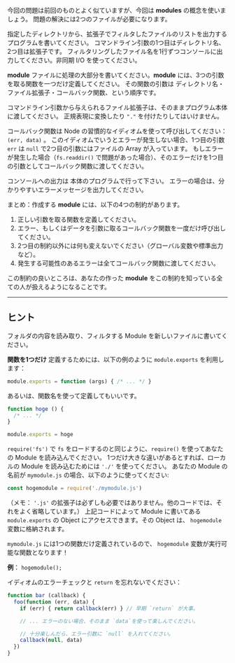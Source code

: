 今回の問題は前回のものとよく似ていますが、今回は **modules** の概念を使いましょう。
問題の解決には2つのファイルが必要になります。

指定したディレクトリから、拡張子でフィルタしたファイルのリストを出力するプログラムを書いてください。
コマンドライン引数の1つ目はディレクトリ名、2つ目は拡張子です。
フィルタリングしたファイル名を1行ずつコンソールに出力してください。非同期 I/O を使ってください。

**module** ファイルに処理の大部分を書いてください。**module** には、3つの引数を取る関数を一つだけ定義してください。
その関数の引数は ディレクトリ名・ファイル拡張子・コールバック関数、という順序です。

コマンドライン引数から与えられるファイル拡張子は、そのままプログラム本体に渡してください。
正規表現に変換したり `"."` を付けたりしてはいけません。

コールバック関数は Node の習慣的なイディオムを使って呼び出してください： `(err, data)` 。
このイディオムでいうとエラーが発生しない場合、1つ目の引数 `err` は `null` で2つ目の引数にはファイルの Array が入っています。
もしエラーが発生した場合（`fs.readdir()` で問題があった場合）、そのエラーだけを1つ目の引数としてコールバック関数に渡してください。

コンソールへの出力は 本体のプログラムで行って下さい。
エラーの場合は、分かりやすいエラーメッセージを出力してください。

まとめ：作成する **module** には、以下の4つの制約があります。

1. 正しい引数を取る関数を定義してください。
2. エラー、もしくはデータを引数に取るコールバック関数を一度だけ呼び出してください。
3. 2つ目の制約以外には何も変えないでください（グローバル変数や標準出力など）。
4. 発生する可能性のあるエラーは全てコールバック関数に渡してください。

この制約の良いところは、あなたの作った **module** をこの制約を知っている全ての人が扱えるようになることです。

----------------------------------------------------------------------
## ヒント

フォルダの内容を読み取り、フィルタする Module を新しいファイルに書いてください。

**関数を1つだけ** 定義するためには、以下の例のように `module.exports` を利用します：

```js
module.exports = function (args) { /* ... */ }
```

あるいは、関数名を使って定義してもいいです。

```js
function hoge () {
  /* ... */
}

module.exports = hoge
```
`require('fs')` で `fs` をロードするのと同じように、`require()` を使ってあなたの Module を読み込んでください。
1つだけ大きな違いがあるとすれば、ローカルの Module を読み込むためには `'./'` を使ってください。
あなたの Module の名前が `mymodule.js` の場合、以下のように使ってください:

```js
const hogemodule = require('./mymodule.js')
```

（メモ： `'.js'` の拡張子は必ずしも必要ではありません。他のコードでは、それをよく省略しています。）
上記コードによって Module に書いてある `module.exports` の Object にアクセスできます。その Object は、 `hogemodule` 変数に格納されます。

`mymodule.js` には1つの関数だけ定義されているので、 `hogemodule` 変数が実行可能な関数となります！

**例**： `hogemodule();`

イディオムのエラーチェックと `return` を忘れないでください：

```js
function bar (callback) {
  foo(function (err, data) {
    if (err) { return callback(err) } // 早期 `return` が大事。

    // ... エラーのない場合、そのまま `data`を使って楽しんでください。

    // 十分楽しんだら、エラー引数に `null` を入れてください。
    callback(null, data)
  })
}
```
